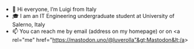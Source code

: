 - 👋 Hi everyone, I’m Luigi from Italy
- 🎓 I am an IT Engineering undergraduate student at University of Salerno, Italy
- 📫 You can reach me by email (address on my homepage) or on &lt;a rel="me" href="https://mastodon.uno/@luverolla"&gt;Mastodon&lt;/a&gt;
